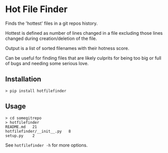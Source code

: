 Hot File Finder
===============

Finds the 'hottest' files in a git repos history.

Hottest is defined as number of lines changed in a file excluding those lines
changed during creation/deletion of the file.

Output is a list of sorted filenames with their hotness score.

Can be useful for finding files that are likely culprits for being too big or
full of bugs and needing some serious love.

Installation
------------

    > pip install hotfilefinder

Usage
-----

    > cd somegitrepo
    > hotfilefinder
    README.md 	21
    hotfilefinder/__init__.py 	8
    setup.py 	2

See `hotfilefinder -h` for more options.
